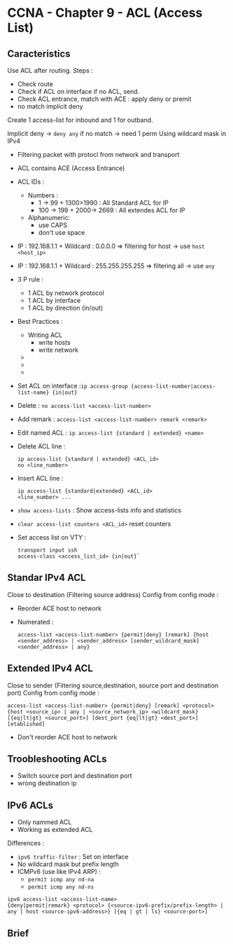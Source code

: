 # CCNA - Chapter 9 -  ACL (Access List)
## Caracteristics
Use ACL after routing.
Steps :
  - Check route
  - Check if ACL on interface if no ACL, send.
  - Check ACL entrance, match with ACE : apply deny or premit
  - no match implicit deny

Create 1 access-list for inbound and 1 for outband.

Implicit deny -> `deny any` if no match -> need 1 perm
Using wildcard mask in IPv4
- Filtering packet with protocl from network and transport

- ACL contains ACE (Access Entrance)

- ACL IDs :
  - Numbers :
    - 1 -> 99 + 1300>1990 : All Standard ACL for IP
    - 100 -> 199 + 2000-> 2669 : All extendes ACL for IP
  - Alphanumeric:
    - use CAPS
    - don't use space

- IP : 192.168.1.1 + Wildcard : 0.0.0.0 => filtering for host -> use `host <host_ip>`
- IP : 192.168.1.1 + Wildcard : 255.255.255.255 => filtering all -> use `any`

- 3 P rule :
  - 1 ACL by network protocol
  - 1 ACL by interface
  - 1 ACL by direction (in/out)

- Best Practices :
  - Writing ACL
    - write hosts
    - write network
  -
  -
  -

- Set ACL on interface :`ip access-group {access-list-number|access-list-name} {in|out}`
- Delete : `no access-list <access-list-number>`
- Add remark : `access-list <access-list-number> remark <remark>`

- Edit named ACL  : `ip access-list {standard | extended} <name>`

- Delete ACL line :
  ```
  ip access-list {standard | extended} <ACL_id>
  no <line_number>
  ```
- Insert ACL line :
  ```
  ip access-list {standard|extended} <ACL_id>
  <line_number> ...
  ```

- `show access-lists` : Show access-lists info and statistics
- `clear access-list counters <ACL_id>` reset counters

- Set access list on VTY :
  ```
  transport input ssh
  access-class <access_list_id> {in|out}`
  ```

## Standar IPv4 ACL
Close to destination (Filtering source address)
Config from config mode :

- Reorder ACE host to network

- Numerated :
  ```
  access-list <access-list-number> {permit|deny} [remark] {host <sender_address> | <sender_address> [sender_wildcard_mask] <sender_address> | any}  
  ```


## Extended IPv4 ACL
Close to sender (Filtering source,destination, source port and destination port)
Config from config mode :
```
access-list <access-list-number> {permit|deny} [remark] <protocol> {host <source_ip> | any | <source_network_ip> <wildcard_mask} [{eq|lt|gt} <source_port>] [dest_port {eq|lt|gt} <dest_port>] [etablished]
```
- Don't reorder ACE host to network

## Troobleshooting ACLs
- Switch source port and destination port
- wrong destination ip

## IPv6 ACLs

- Only nammed ACL
- Working as extended ACL

Differences :
  - `ipv6 traffic-filter` : Set on interface
  - No wildcard mask but prefix length
  - ICMPv6 (use like IPv4 ARP) :
    - `permit icmp any nd-na`
    - `permit icmp any nd-ns`

```
ipv6 access-list <access-list-name>
{deny|permit|remark} <protocol> {<source-ipv6-prefix/prefix-length> | any | host <source-ipv6-address>} [{eq | gt | ls} <source-port>]
```

## Brief
